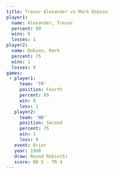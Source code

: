 ```yaml
---
title: Trevor Alexander vs Mark Dobson
player1:                 
  name: Alexander, Trevor
  percent: 89            
  wins: 0                
  losses: 1              
player2:                 
  name: Dobson, Mark     
  percent: 75            
  wins: 1                
  losses: 0              
games:
 - player1:          
     team: 'TR'      
     position: Fourth
     percent: 89     
     win: 0          
     loss: 1         
   player2:          
     team: 'NB'      
     position: Second
     percent: 75     
     win: 1          
     loss: 0         
   event: Brier        
   year: 1998          
   draw: Round Robin(5)
   score: NB 5 - TR 4  
---
```

